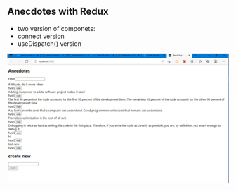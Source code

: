 ## Anecdotes with Redux

- two version of componets:
- connect version 
- useDispatch() version

![home](public/home.png?raw=true "home")